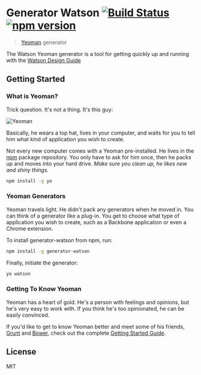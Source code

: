 # Generator Watson [![Build Status](https://circleci.com/gh/IBM-Watson/generator-watson.svg?style=svg)](https://circleci.com/gh/IBM-Watson/generator-watson) [![npm version](https://badge.fury.io/js/generator-watson.svg)](http://badge.fury.io/js/generator-watson)

> [Yeoman](http://yeoman.io) generator

The Watson Yeoman generator is a tool for getting quickly up and running with the [Watson Design Guide](http://watsondesign.guide/)

## Getting Started

### What is Yeoman?

Trick question. It's not a thing. It's this guy:

![Yeoman](http://i.imgur.com/JHaAlBJ.png)

Basically, he wears a top hat, lives in your computer, and waits for you to tell him what kind of application you wish to create.

Not every new computer comes with a Yeoman pre-installed. He lives in the [npm](https://npmjs.org) package repository. You only have to ask for him once, then he packs up and moves into your hard drive. *Make sure you clean up, he likes new and shiny things.*

```bash
npm install -g yo
```

### Yeoman Generators

Yeoman travels light. He didn't pack any generators when he moved in. You can think of a generator like a plug-in. You get to choose what type of application you wish to create, such as a Backbone application or even a Chrome extension.

To install generator-watson from npm, run:

```bash
npm install -g generator-watson
```

Finally, initiate the generator:

```bash
yo watson
```

### Getting To Know Yeoman

Yeoman has a heart of gold. He's a person with feelings and opinions, but he's very easy to work with. If you think he's too opinionated, he can be easily convinced.

If you'd like to get to know Yeoman better and meet some of his friends, [Grunt](http://gruntjs.com) and [Bower](http://bower.io), check out the complete [Getting Started Guide](https://github.com/yeoman/yeoman/wiki/Getting-Started).


## License

MIT

